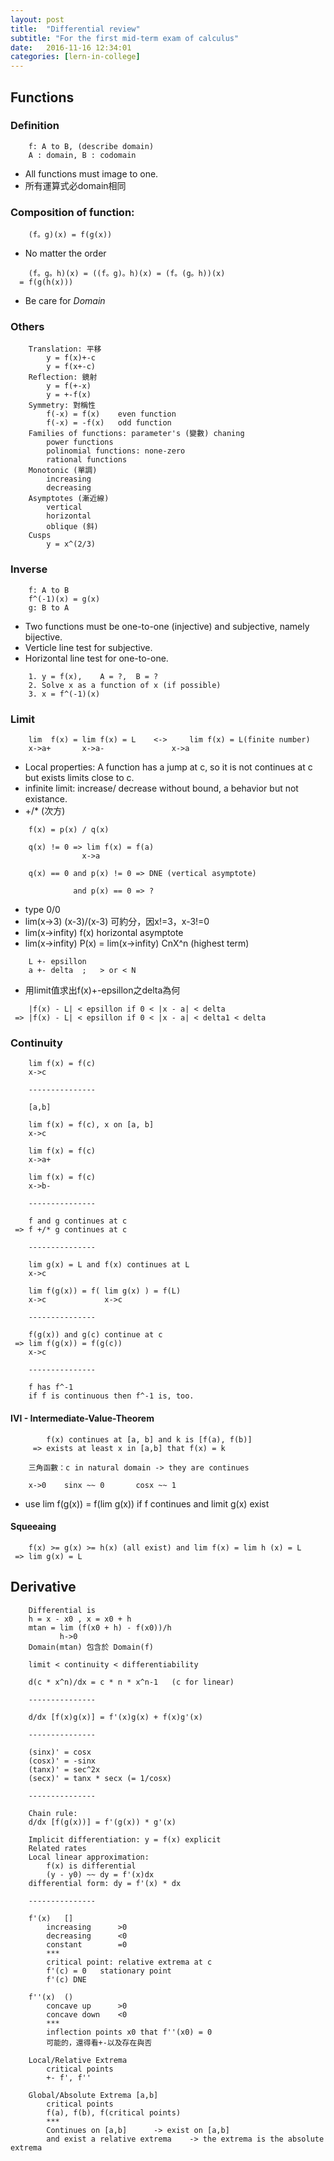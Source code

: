 ```yaml
---
layout: post
title:  "Differential review"
subtitle: "For the first mid-term exam of calculus"
date:   2016-11-16 12:34:01
categories: [lern-in-college]
---
```

  
## Functions
  
### Definition
	
```
	f: A to B, (describe domain)	
	A :	domain, B :	codomain
```

* All functions must image to one.
* 所有運算式必domain相同

### Composition of function:

```
	(f。g)(x) = f(g(x))
```
* No matter the order

```
	(f。g。h)(x) = ((f。g)。h)(x) = (f。(g。h))(x)
  =	f(g(h(x)))
```

* Be care for *Domain*

### Others

```
	Translation: 平移
		y = f(x)+-c
		y = f(x+-c)
	Reflection: 鏡射
		y = f(+-x)
		y = +-f(x)
	Symmetry: 對稱性
		f(-x) = f(x)	even function
		f(-x) = -f(x)	odd function
	Families of functions: parameter's (變數) chaning
		power functions
		polinomial functions: none-zero
		rational functions
	Monotonic (單調)
		increasing
		decreasing
	Asymptotes (漸近線)
		vertical
		horizontal
		oblique (斜)
	Cusps
		y = x^(2/3)
```

### Inverse

```
	f: A to B
	f^(-1)(x) = g(x)
	g: B to A
```

* Two functions must be one-to-one (injective) and subjective, namely bijective.
* Verticle line test for subjective.
* Horizontal line test for one-to-one.

```
	1. y = f(x),	A = ?,	B = ?
	2. Solve x as a function of x (if possible)
	3. x = f^(-1)(x)
```

### Limit

```
	lim	 f(x) = lim f(x) = L	<->		lim f(x) = L(finite number)
	x->a+		x->a-				x->a
```

* Local properties: A function has a jump at c, so it is not continues at c but exists limits close to c.
* infinite limit: increase/ decrease without bound, a behavior but not existance.
* +/* (次方)

```
	f(x) = p(x) / q(x)
	
	q(x) != 0 => lim f(x) = f(a)
				x->a
	
	q(x) == 0 and p(x) != 0 => DNE (vertical asymptote)
	
			  and p(x) == 0 => ?
```

* type 0/0
* lim(x->3) (x-3)/(x-3) 可約分，因x!=3，x-3!=0
* lim(x->infity) f(x) horizontal asymptote
* lim(x->infity) P(x) = lim(x->infity) CnX^n (highest term)

```
	L +- epsillon
	a +- delta	;	> or < N
```

* 用limit值求出f(x)+-epsillon之delta為何

```
	|f(x) - L| < epsillon if 0 < |x - a| < delta
 =>	|f(x) - L| < epsillon if 0 < |x - a| < delta1 < delta
```

### Continuity

```
	lim f(x) = f(c)
	x->c
	
	---------------
	
	[a,b]
	
	lim f(x) = f(c), x on [a, b]
	x->c
	
	lim f(x) = f(c)
	x->a+
	
	lim f(x) = f(c)
	x->b-
	
	---------------
	
	f and g continues at c
 =>	f +/* g continues at c
 
 	---------------
 	
 	lim g(x) = L and f(x) continues at L
 	x->c
 	
 	lim f(g(x)) = f( lim g(x) ) = f(L)
 	x->c			 x->c
 	
	---------------
	
	f(g(x)) and g(c) continue at c
 =>	lim f(g(x)) = f(g(c))
 	x->c
 	
	---------------
	
	f has f^-1
	if f is continuous then f^-1 is, too.
```

#### IVI - Intermediate-Value-Theorem

```
		f(x) continues at [a, b] and k is [f(a), f(b)]
	 =>	exists at least x in [a,b] that f(x) = k
```

```
	三角函數：c in natural domain -> they are continues
	
	x->0	sinx ~~ 0		cosx ~~ 1
```

* use lim f(g(x)) = f(lim g(x)) if f continues and limit g(x) exist

#### Squeeaing

```
	f(x) >= g(x) >= h(x) (all exist) and lim f(x) = lim h (x) = L
 =>	lim g(x) = L
```

## Derivative

```
	Differential is
	h = x - x0 , x = x0 + h
	mtan = lim (f(x0 + h) - f(x0))/h
		   h->0
	Domain(mtan) 包含於 Domain(f)
```

```
	limit < continuity < differentiability
```

```
	d(c * x^n)/dx = c * n * x^n-1	(c for linear)
	
	---------------
	
	d/dx [f(x)g(x)] = f'(x)g(x) + f(x)g'(x)
	
	---------------
	
	(sinx)' = cosx
	(cosx)' = -sinx
	(tanx)' = sec^2x
	(secx)' = tanx * secx (= 1/cosx)
	
	---------------
	
	Chain rule:
	d/dx [f(g(x))] = f'(g(x)) * g'(x)
```

```
	Implicit differentiation: y = f(x) explicit
	Related rates
	Local linear approximation:
		f(x) is differential
		(y - y0) ~~ dy = f'(x)dx
	differential form: dy = f'(x) * dx
	
	---------------
	
	f'(x)	[]
		increasing		>0
		decreasing		<0
		constant		=0
		***
		critical point: relative extrema at c
		f'(c) = 0	stationary point
		f'(c) DNE
		
	f''(x)	()
		concave up		>0
		concave down	<0
		***
		inflection points x0 that f''(x0) = 0
		可能的，還得看+-以及存在與否
	
	Local/Relative Extrema
		critical points
		+- f', f''
	
	Global/Absolute Extrema [a,b]
		critical points
		f(a), f(b), f(critical points)
		***
		Continues on [a,b]		-> exist on [a,b]
		and exist a relative extrema	-> the extrema is the absolute extrema
```
